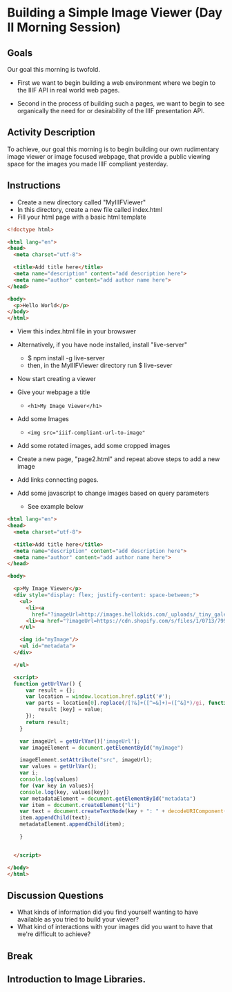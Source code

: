 # Building a Simple Image Viewer (Day II Morning Session)

## Goals
Our goal this morning is twofold.

* First we want to begin building a web environment where we begin to the IIIF API in real world web pages.

* Second in the process of building such a pages, we want to begin to see organically the need for or desirability of the IIIF presentation API.

## Activity Description

To achieve, our goal this morning is to begin building our own rudimentary image viewer or image focused webpage, that provide a public viewing space for the images you made IIIF compliant yesterday.

## Instructions

* Create a new directory called "MyIIIFViewer"
* In this directory, create a new file called index.html
* Fill your html page with a basic html template

```html
<!doctype html>

<html lang="en">
<head>
  <meta charset="utf-8">

  <title>Add title here</title>
  <meta name="description" content="add description here">
  <meta name="author" content="add author name here">
</head>

<body>
  <p>Hello World</p>
</body>
</html>
```

* View this index.html file in your browswer
* Alternatively, if you have node installed, install "live-server"
  * $ npm install -g live-server
  * then, in the MyIIIFViewer directory run $ live-sever

* Now start creating a viewer
* Give your webpage a title
  * `<h1>My Image Viewer</h1>`
* Add some Images
  * `<img src="iiif-compliant-url-to-image"`
* Add some rotated images, add some cropped images
* Create a new page, "page2.html" and repeat above steps to add a new image
* Add links connecting pages.
* Add some javascript to change images based on query parameters
  * See example below

```html
<html lang="en">
<head>
  <meta charset="utf-8">

  <title>Add title here</title>
  <meta name="description" content="add description here">
  <meta name="author" content="add author name here">
</head>

<body>

  <p>My Image Viewer</p>
  <div style="display: flex; justify-content: space-between;">
    <ul>
      <li><a
        href="?imageUrl=http://images.hellokids.com/_uploads/_tiny_galerie/20130414/the-moomin-coloring-pages-3_7ua_source.jpg&title=Moomin%20In%20Love&createdBy=Jeff">Moomin In Love</a></li>
      <li><a href="?imageUrl=https://cdn.shopify.com/s/files/1/0713/7997/products/t-shirts-little-my-t-shirt-moomin-characters-2_768x.png&title=Angry%20Moomin&createdBy=Bob">Angry Moomin</a></li>
    </ul>

    <img id="myImage"/>
    <ul id="metadata">
  </div>

  </ul>

  <script>
  function getUrlVar() {
      var result = {};
      var location = window.location.href.split('#');
      var parts = location[0].replace(/[?&]+([^=&]+)=([^&]*)/gi, function(m,key,value) {
          result [key] = value;
      });
      return result;
    }

    var imageUrl = getUrlVar()['imageUrl'];
    var imageElement = document.getElementById("myImage")

    imageElement.setAttribute("src", imageUrl);
    var values = getUrlVar();
    var i;
    console.log(values)
    for (var key in values){
    console.log(key, values[key])
    var metadataElement = document.getElementById("metadata")
    var item = document.createElement("li")
    var text = document.createTextNode(key + ": " + decodeURIComponent(values[key]))
    item.appendChild(text);
    metadataElement.appendChild(item);

    }


  </script>

</body>
</html>
```

## Discussion Questions

* What kinds of information did you find yourself wanting to have available as you tried to build your viewer?
* What kind of interactions with your images did you want to have that we're difficult to achieve?

## Break

## Introduction to Image Libraries.

